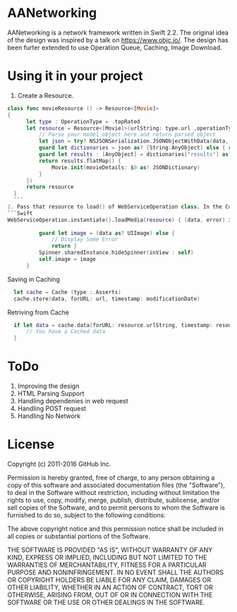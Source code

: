 # AANetworking

AANetworking is a network framework written in Swift 2.2. The original idea of the design was inspired by a talk on https://www.objc.io/. The design has been furter extended to use Operation Queue, Caching, Image Download.

# Using it in your project
1. Create a Resource.
    
  ```Swift
  class func movieResource () -> Resource<[Movie]> 
  {
        let type : OperationType = .topRated
        let resource = Resource<[Movie]>(urlString: type.url ,operationType : type, parse: { data in
            // Parse your model object here and return parsed object
            let json = try? NSJSONSerialization.JSONObjectWithData(data, options: [])
            guard let dictionaries = json as? [String:AnyObject] else { return nil }
            guard let results : [AnyObject] = dictionaries["results"] as? [AnyObject] else { return nil }
            return results.flatMap() {
                Movie.init(movieDetails: $0 as! JSONDictionary)
            }
        })
        return resource
    }
    ```
2. Pass that resource to load() of WebServiceOperation class. In the Completion Handler you will either get data or error.
  ```Swift
  WebServiceOperation.instantiate().loadMedia(resource) { (data, error) in
            
            guard let image = (data as? UIImage) else {
                // Display Some Error
                return }
            Spinner.sharedInstance.hideSpinner(inView : self)
            self.image = image
        }
  ```
  
  
Saving in Caching 
```Swift
  let cache = Cache (type :.Asserts)
  cache.store(data, forURL: url, timestamp: modificationDate)
```
Retriving from Cache
```Swift
  if let data = cache.data(forURL: resource.urlString, timestamp: resource.modificationDate) {
      // You have a Cached data 
  }
```
# ToDo
1. Improving the design
2. HTML Parsing Support
3. Handling dependenies in web request
4. Handling POST request
5. Handling No Network

# License


Copyright (c) 2011-2016 GitHub Inc.

Permission is hereby granted, free of charge, to any person obtaining a copy of this software and associated documentation files (the "Software"), to deal in the Software without restriction, including without limitation the rights to use, copy, modify, merge, publish, distribute, sublicense, and/or sell copies of the Software, and to permit persons to whom the Software is furnished to do so, subject to the following conditions:

The above copyright notice and this permission notice shall be included in all copies or substantial portions of the Software.

THE SOFTWARE IS PROVIDED "AS IS", WITHOUT WARRANTY OF ANY KIND, EXPRESS OR IMPLIED, INCLUDING BUT NOT LIMITED TO THE WARRANTIES OF MERCHANTABILITY, FITNESS FOR A PARTICULAR PURPOSE AND NONINFRINGEMENT. IN NO EVENT SHALL THE AUTHORS OR COPYRIGHT HOLDERS BE LIABLE FOR ANY CLAIM, DAMAGES OR OTHER LIABILITY, WHETHER IN AN ACTION OF CONTRACT, TORT OR OTHERWISE, ARISING FROM, OUT OF OR IN CONNECTION WITH THE SOFTWARE OR THE USE OR OTHER DEALINGS IN THE SOFTWARE.





